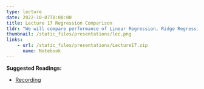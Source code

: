 ```yaml
---
type: lecture
date: 2022-10-07T8:00:00
title: Lecture 17 Regression Comparison
tldr: "We will compare performance of Linear Regression, Ridge Regression and Lasso Regression"
thumbnail: /static_files/presentations/lec.png
links: 
    - url: /static_files/presentations/Lecture17.zip
      name: Notebook
---
```

**Suggested Readings:**
- [Recording](https://erau.zoom.us/rec/share/laqUMgG2AVX1IzNM6Y8Ltd1UYFpYx9mR2fnX0LueCgioIYXZtgZ9ANh9xMqVt01E.aufq2AZrmoO6P4DK)
